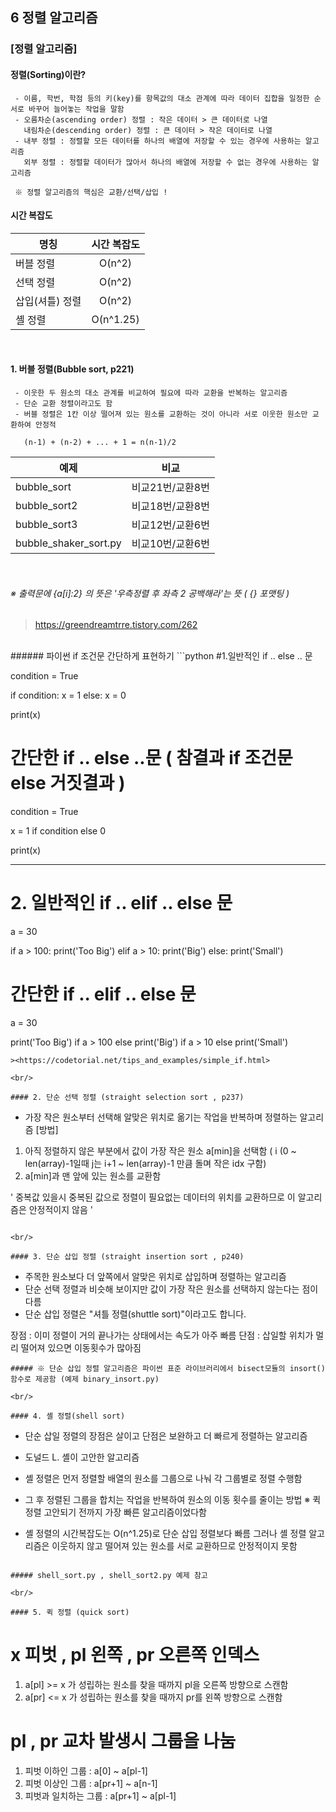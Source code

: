 ## 6 정렬 알고리즘 

### [정렬 알고리즘]

#### 정렬(Sorting)이란?
``` 
 - 이름, 학번, 학점 등의 키(key)를 항목값의 대소 관계에 따라 데이터 집합을 일정한 순서로 바꾸어 늘어놓는 작업을 말함
 - 오름차순(ascending order) 정렬 : 작은 데이터 > 큰 데이터로 나열
   내림차순(descending order) 정렬 : 큰 데이터 > 작은 데이터로 나열 
 - 내부 정렬 : 정렬할 모든 데이터를 하나의 배열에 저장할 수 있는 경우에 사용하는 알고리즘
   외부 정렬 : 정렬할 데이터가 많아서 하나의 배열에 저장할 수 없는 경우에 사용하는 알고리즘 
   
 ※ 정렬 알고리즘의 핵심은 교환/선택/삽입 ! 
```

#### 시간 복잡도 
| 명칭          | 시간 복잡도    | 
| ------------- |:-------------:| 
| 버블 정렬| O(n^2) |
| 선택 정렬| O(n^2) |  
| 삽입(셔틀) 정렬| O(n^2) |  
| 셸 정렬 | O(n^1.25) |
<br/>




#### 1. 버블 정렬(Bubble sort, p221) 
```
 - 이웃한 두 원소의 대소 관계를 비교하여 필요에 따라 교환을 반복하는 알고리즘
 - 단순 교환 정렬이라고도 함  
 - 버블 정렬은 1칸 이상 떨어져 있는 원소를 교환하는 것이 아니라 서로 이웃한 원소만 교환하여 안정적
 
   (n-1) + (n-2) + ... + 1 = n(n-1)/2

```

| 예제          | 비교          | 
| ------------- |:-------------:| 
| bubble_sort| 비교21번/교환8번|
| bubble_sort2     | 비교18번/교환8번 |  
| bubble_sort3      | 비교12번/교환6번     |    
| bubble_shaker_sort.py | 비교10번/교환6번      |   

<br/>

###### ※ 출력문에 {a[i]:2} 의 뜻은 '우측정렬 후 좌측 2 공백해라'는 뜻 ( {} 포맷팅 )
><https://greendreamtrre.tistory.com/262>

<br/>
###### 파이썬 if 조건문 간단하게 표현하기 
```python
#1.일반적인 if .. else .. 문 

condition = True

if condition:
    x = 1
else:
    x = 0

print(x)

# 간단한 if .. else ..문  ( 참결과 if 조건문 else 거짓결과 )

condition = True

x = 1 if condition else 0

print(x)

---

# 2. 일반적인 if .. elif .. else 문
a = 30

if a > 100:
  print('Too Big')
elif a > 10:
  print('Big')
else:
  print('Small')

# 간단한 if .. elif .. else 문
a = 30

print('Too Big') if a > 100 else print('Big') if a > 10 else print('Small')

```
><https://codetorial.net/tips_and_examples/simple_if.html>

<br/>

#### 2. 단순 선택 정렬 (straight selection sort , p237)
```
 - 가장 작은 원소부터 선택해 알맞은 위치로 옮기는 작업을 반복하며 정렬하는 알고리즘 
 [방법]
  1) 아직 정렬하지 않은 부분에서 값이 가장 작은 원소 a[min]을 선택함 ( i (0 ~ len(array)-1일때 j는 i+1 ~ len(array)-1 만큼 돌며 작은 idx 구함)
  2) a[min]과 맨 앞에 있는 원소를 교환함 
 
 ' 중복값 있을시 중복된 값으로 정렬이 필요없는 데이터의 위치를 교환하므로 
 이 알고리즘은 안정적이지 않음 '
```

<br/>

#### 3. 단순 삽입 정렬 (straight insertion sort , p240)
```
- 주목한 원소보다 더 앞쪽에서 알맞은 위치로 삽입하며 정렬하는 알고리즘 
- 단순 선택 정렬과 비슷해 보이지만 값이 가장 작은 원소를 선택하지 않는다는 점이 다름
- 단순 삽입 정렬은 "셔틀 정렬(shuttle sort)"이라고도 합니다. 

장점 : 이미 정렬이 거의 끝나가는 상태에서는 속도가 아주 빠름 
단점 : 삽일할 위치가 멀리 떨어져 있으면 이동횟수가 많아짐 

```
##### ※ 단순 삽입 정렬 알고리즘은 파이썬 표준 라이브러리에서 bisect모듈의 insort()함수로 제공함 (예제 binary_insort.py)

<br/>

#### 4. 셸 정렬(shell sort) 
```
- 단순 삽일 정렬의 장점은 살이고 단점은 보완하고 더 빠르게 정렬하는 알고리즘 
- 도널드 L. 셸이 고안한 알고리즘 
- 셸 정렬은 먼저 정렬할 배열의 원소를 그룹으로 나눠 각 그룹별로 정렬 수행함 
- 그 후 정렬된 그룹을 합치는 작업을 반복하여 원소의 이동 횟수를 줄이는 방법 
  ※ 퀵 정렬 고안되기 전까지 가장 빠른 알고리즘이었다함 

- 셸 정렬의 시간복잡도는 O(n^1.25)로 단순 삽입 정렬보다 빠름 
  그러나 셸 정렬 알고리즘은 이웃하지 않고 떨어져 있는 원소를 서로 교환하므로 안정적이지 못함
```

##### shell_sort.py , shell_sort2.py 예제 참고

<br/>

#### 5. 퀵 정렬 (quick sort)
```
# x 피벗 , pl 왼쪽 , pr 오른쪽 인덱스
1) a[pl] >= x 가 성립하는 원소를 찾을 때까지 pl을 오른쪽 방향으로 스캔함 
2) a[pr] <= x 가 성립하는 원소를 찾을 때까지 pr를 왼쪽 방향으로 스캔함 

# pl , pr 교차 발생시 그룹을 나눔 
1) 피벗 이하인 그룹 : a[0] ~ a[pl-1]
2) 피벗 이상인 그룹 : a[pr+1] ~ a[n-1]
3) 피벗과 일치하는 그룹 : a[pr+1] ~ a[pl-1]

```